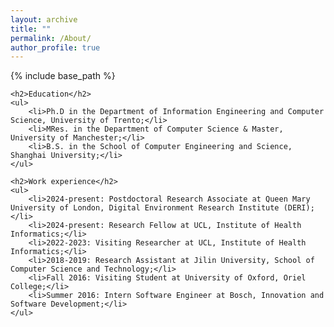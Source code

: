 ```yaml
---
layout: archive
title: ""
permalink: /About/
author_profile: true
---
```


{% include base_path %}



<div style="max-width: 800px; margin: 0 auto; padding: 0px;">

    <h2>Education</h2>
    <ul>
        <li>Ph.D in the Department of Information Engineering and Computer Science, University of Trento;</li>
        <li>MRes. in the Department of Computer Science & Master, University of Manchester;</li>
        <li>B.S. in the School of Computer Engineering and Science, Shanghai University;</li>
    </ul>

    <h2>Work experience</h2>
    <ul>
        <li>2024-present: Postdoctoral Research Associate at Queen Mary University of London, Digital Environment Research Institute (DERI);</li>
        <li>2024-present: Research Fellow at UCL, Institute of Health Informatics;</li>
        <li>2022-2023: Visiting Researcher at UCL, Institute of Health Informatics;</li>
        <li>2018-2019: Research Assistant at Jilin University, School of Computer Science and Technology;</li>
        <li>Fall 2016: Visiting Student at University of Oxford, Oriel College;</li>
        <li>Summer 2016: Intern Software Engineer at Bosch, Innovation and Software Development;</li>
    </ul>

</div>




<!-- Work experience
======

| Time Period       | Position                                                      |
|-------------------|---------------------------------------------------------------|
| 2024-present      | Postdoctoral Research Associate at Queen Mary University of London, Digital Environment Research Institute (DERI) |
| 2024-present      | Research Fellow at UCL, Institute of Health Informatics       |
| 2022-2023         | Visiting Researcher at UCL, Institute of Health Informatics   |
| 2018-2019         | Research Assistant at Jilin University, School of Computer Science and Technology |
| Fall 2016         | Visiting Student at University of Oxford, Oriel College       |
| Summer 2016       | Intern Software Engineer at Bosch, Innovation and Software Development | -->

<!-- Skills
======
* Skill 1
* Skill 2 -->


<!-- Publications
======
  <ul>{% for post in site.publications reversed %}
    {% include archive-single-cv.html %}
  {% endfor %}</ul> -->
  


